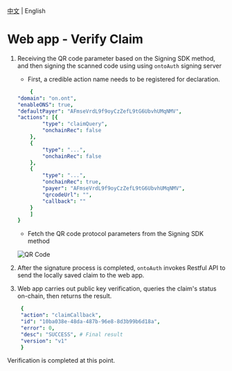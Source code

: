 [中文](https://github.com/hsutaiyu/documentation/blob/master/prod-doc/en/ontid/business/scenarios/web-app/verify-claim.md) | English

# Web app - Verify Claim

1. Receiving the QR code parameter based on the Signing SDK method, and then signing the scanned code using using `ontoAuth` signing server
   * First, a credible action name needs to be registered for declaration.
  
    ```yaml
        {
    "domain": "on.ont",
    "enableONS": true,
    "defaultPayer": "AFmseVrdL9f9oyCzZefL9tG6UbvhUMqNMV",
    "actions": [{
            "type": "claimQuery",
            "onchainRec": false
        },
        {
            "type": "...",
            "onchainRec": false
        },
        {
            "type": "...",
            "onchainRec": true,
            "payer": "AFmseVrdL9f9oyCzZefL9tG6UbvhUMqNMV",
            "qrcodeUrl": "",
            "callback": ""
        }
        ]
    }
    ```
    * Fetch the QR code protocol parameters from the Signing SDK method
    
    ![QR Code](../../../res/queryClaim.png)
    
2. After the signature process is completed, `ontoAuth` invokes Restful API to send the locally saved claim to the web app.
3. Web app carries out public key verification, queries the claim's status on-chain, then returns the result.
   
   ```yaml
    {
    "action": "claimCallback",
    "id": "10ba038e-48da-487b-96e8-8d3b99b6d18a",
    "error": 0,
    "desc": "SUCCESS", # Final result
    "version": "v1"
    }
   ```

Verification is completed at this point.